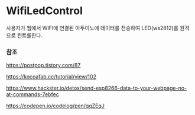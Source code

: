# WifiLedControl

사용자가 웹에서 WIFI에 연결된 아두이노에 데이터를 전송하여 LED(ws2812)를 원격으로 컨트롤한다.

### 참조

https://postpop.tistory.com/87

https://kocoafab.cc/tutorial/view/102

https://www.hackster.io/detox/send-esp8266-data-to-your-webpage-no-at-commands-7ebfec

https://codepen.io/codelog/pen/qqZEqJ
